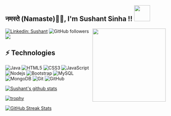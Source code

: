 <h2>नमस्ते (Namaste)🙏🏻, I'm Sushant Sinha !! <img src="https://media.giphy.com/media/12oufCB0MyZ1Go/giphy.gif" width="50"></h2>
<img align='right' src="https://media.giphy.com/media/M9gbBd9nbDrOTu1Mqx/giphy.gif" width="230">

[![Linkedin: Sushant](https://img.shields.io/badge/-Sushant-blue?style=flat-square&logo=Linkedin&logoColor=white&link=https://www.linkedin.com/in/sushant-sinha-188b19190/)](https://www.linkedin.com/in/sushant-sinha-188b19190/)
![GitHub followers](https://img.shields.io/github/followers/sushant-sinha?label=Follow&style=social)
![](https://komarev.com/ghpvc/?username=sushant-sinha&color=afff00)

## ⚡ Technologies

![Java](https://img.shields.io/badge/-java-E34A86?style=flat-square&logo=java)
![HTML5](https://img.shields.io/badge/-HTML5-E34F26?style=flat-square&logo=html5&logoColor=white)
![CSS3](https://img.shields.io/badge/-CSS3-1572B6?style=flat-square&logo=css3)
![JavaScript](https://img.shields.io/badge/-JavaScript-black?style=flat-square&logo=javascript)
![Nodejs](https://img.shields.io/badge/-Nodejs-black?style=flat-square&logo=Node.js)
![Bootstrap](https://img.shields.io/badge/-Bootstrap-563D7C?style=flat-square&logo=bootstrap)
![MySQL](https://img.shields.io/badge/-MySQL-black?style=flat-square&logo=mysql)
![MongoDB](https://img.shields.io/badge/-MongoDB-black?style=flat-square&logo=mongodb)
![Git](https://img.shields.io/badge/-Git-black?style=flat-square&logo=git)
![GitHub](https://img.shields.io/badge/-GitHub-181717?style=flat-square&logo=github)

[![Sushant's github stats](https://github-readme-stats.vercel.app/api?username=sushant-sinha&count_private=true&show_icons=true&theme=radical&hide_rank=false)](https://github.com/anuraghazra/github-readme-stats)

[![trophy](https://github-profile-trophy.vercel.app/?username=sushant-sinha&theme=onedark)](https://github.com/ryo-ma/github-profile-trophy)

[![GitHub Streak Stats](https://github-readme-streak-stats.herokuapp.com/?user=sushant-sinha&theme=merko)](https://github.com/DenverCoder1/github-readme-streak-stats)
